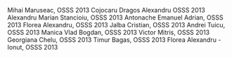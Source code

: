Mihai Maruseac, OSSS 2013
Cojocaru Dragos Alexandru OSSS 2013
Alexandru Marian Stancioiu, OSSS 2013
Antonache Emanuel Adrian, OSSS 2013
Florea Alexandru, OSSS 2013
Jalba Cristian, OSSS 2013
Andrei Tuicu, OSSS 2013
Manica Vlad Bogdan, OSSS 2013
Victor Mitris, OSSS 2013
Georgiana Chelu, OSSS 2013
Timur Bagas, OSSS 2013
Florea Alexandru - Ionut, OSSS 2013
